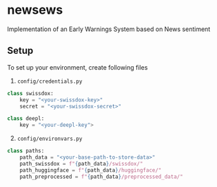 # newsews

Implementation of an Early Warnings System based on News sentiment



## Setup

To set up your environment, create following files

1. `config/credentials.py`
```py
class swissdox:
    key = "<your-swissdox-key>"
    secret = "<your-swissdox-secret>"

class deepl:
    key = "<your-deepl-key">
```

2. `config/environvars.py`
```py
class paths:
    path_data = "<your-base-path-to-store-data>"
    path_swissdox = f"{path_data}/swissdox/"
    path_huggingface = f"{path_data}/huggingface/"
    path_preprocessed = f"{path_data}/preprocessed_data/"
```